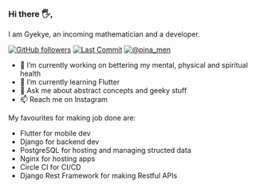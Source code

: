 ### Hi there 🖐️, 

I am Gyekye, an incoming mathematician and a developer.  

[![GitHub followers](https://img.shields.io/github/followers/Gyekye?style=social)](https://github.com/themisir)
[![Last Commit](https://img.shields.io/github/last-commit/Gyekye/Gyekye?style=social)](https://github.com/themisir)
[![@pina_men](https://img.shields.io/badge/pina_men-E4405F?style=for-the-badge&logo=instagram&logoColor=white)](https://github.com/themisir)
- 🔭 I’m currently working on bettering my mental, physical and spiritual health
- 🌱 I’m currently learning Flutter
- 💬 Ask me about abstract concepts and geeky stuff
- 📫 Reach me on Instagram

My favourites for making job done are:

- Flutter for mobile dev
- Django for backend dev
- PostgreSQL for hosting and managing structed data
- Nginx for hosting apps
- Circle CI for CI/CD
- Django Rest Framework for making Restful APIs

